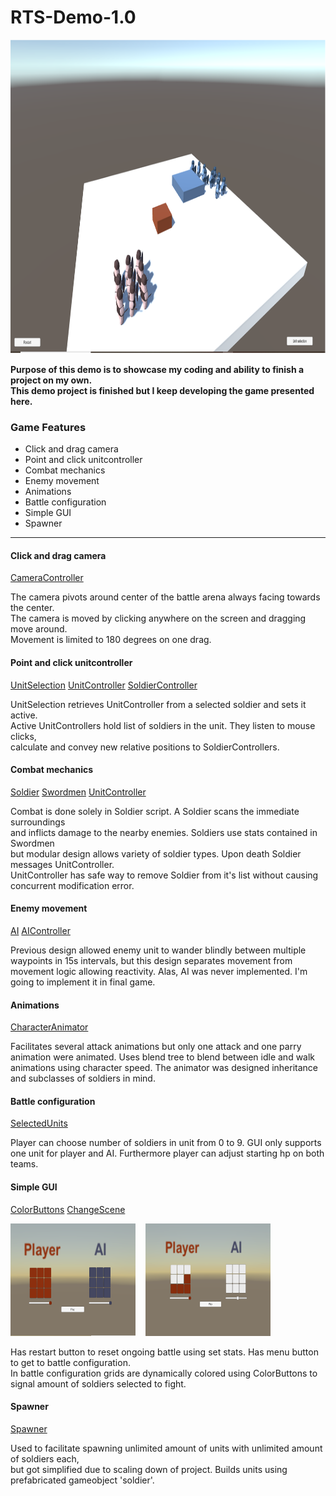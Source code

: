 # RTS-Demo-1.0
<img src="https://github.com/EternalAzure/RTS-Demo-1.0/blob/main/RTS%20kuva.png" width="961" height="502" />

**Purpose of this demo is to showcase my coding and ability to finish a project on my own.<br/>
This demo project is finished but I keep developing the game presented here.**

### Game Features ###
  * Click and drag camera
  * Point and click unitcontroller
  * Combat mechanics
  * Enemy movement
  * Animations
  * Battle configuration
  * Simple GUI
  * Spawner
  
----
#### Click and drag camera ####

   [CameraController](Scripts/CameraController.cs)
 
  <p>
    The camera pivots around center of the battle arena always facing towards the center. </br>
    The camera is moved by clicking anywhere on the screen and dragging move around. </br>
    Movement is limited to 180 degrees on one drag.
  </p> 

#### Point and click unitcontroller ####

  [UnitSelection](Scripts/UnitSelection.cs)
  [UnitController](Scripts/UnitController.cs)
  [SoldierController](Scripts/SoldierController.cs)
  
  <p>
   UnitSelection retrieves UnitController from a selected soldier and sets it active. </br>
   Active UnitControllers hold list of soldiers in the unit. They listen to mouse clicks, </br>
   calculate and convey new relative positions to SoldierControllers.
  </p>

#### Combat mechanics ####

 [Soldier](Scripts/Soldier.cs)
 [Swordmen](Scripts/Swordmen.cs)
 [UnitController](Scripts/UnitController.cs)
 
  <p>
    Combat is done solely in Soldier script. A Soldier scans the immediate surroundings </br>
    and inflicts damage to the nearby enemies. Soldiers use stats contained in Swordmen </br>
    but modular design allows variety of soldier types. Upon death Soldier messages UnitController. </br>
    UnitController has safe way to remove Soldier from it's list without causing concurrent modification error.
  </p> 

#### Enemy movement ####

  [AI](Scripts/AI.cs)
  [AIController](Scripts/AIController.cs)
 
  <p>
    Previous design allowed enemy unit to wander blindly between multiple waypoints in 15s intervals, 
   but this design separates movement from movement logic allowing reactivity. 
   Alas, AI was never implemented. I'm going to implement it in final game.
  </p> 

#### Animations ####

[CharacterAnimator](Scripts/CharacterAnimator.cs)
  
  <p>
    Facilitates several attack animations but only one attack and one parry animation were animated. 
    Uses blend tree to blend between idle and walk animations using character speed. 
    The animator was designed inheritance and subclasses of soldiers in mind.
  </p> 

#### Battle configuration ####

[SelectedUnits](Scripts/SelectedUnits.cs)

  <p>
    Player can choose number of soldiers in unit from 0 to 9. GUI only supports one unit 
    for player and AI. Furthermore player can adjust starting hp on both teams.
  </p> 
  
#### Simple GUI ####

  [ColorButtons](Scripts/ColorButtons.cs)
  [ChangeScene](Scripts/ChangeScene.cs)
  
  <img src="https://github.com/EternalAzure/RTS-Demo-1.0/blob/main/RTS%20GUI%20kuva%2001.png" width="200" height="180" /> &nbsp;&nbsp;
  <img src="https://github.com/EternalAzure/RTS-Demo-1.0/blob/main/RTS%20GUI%20kuva%2002.png" width="200" height="180" />
  <p>
    Has restart button to reset ongoing battle using set stats. Has menu button to get to battle configuration. </br>
    In battle configuration grids are dynamically colored using ColorButtons to signal amount of soldiers selected to fight.
  </p> 

#### Spawner ####

  [Spawner](Scripts/Spawner.cs)
  <p>
    Used to facilitate spawning unlimited amount of units with unlimited amount of soldiers each, </br>
    but got simplified due to scaling down of project. Builds units using prefabricated gameobject 'soldier'.
  </p> 
